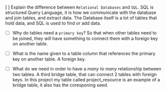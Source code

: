  [ ] Explain the difference between `Relational Databases` and `SQL`.
 SQL is structured Query Language, it is how we communicate with the database
 and join tables, and extract data. The Database itself is a lot of tables that hold
 data, and SQL is used to find or add data.

- [ ] Why do tables need a `primary key`?
So that when other tables need to be joined, they will have something to connect them with a foreign key on another table.

- [ ] What is the name given to a table column that references the primary key on another table.
A foreign key.

- [ ] What do we need in order to have a _many to many_ relationship between two tables.
A third bridge table, that can connect 2 tables with foreign keys. In this project
my table called project_resource is an example of a bridge table, it also has the coresponing seed.

